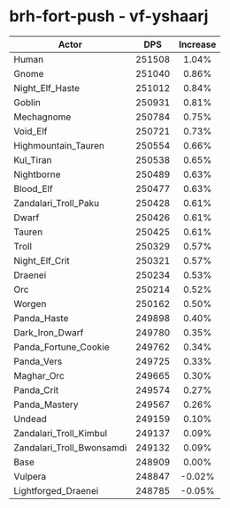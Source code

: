 # brh-fort-push - vf-yshaarj
| Actor | DPS | Increase |
|---|:---:|:---:|
|Human|251508|1.04%|
|Gnome|251040|0.86%|
|Night_Elf_Haste|251012|0.84%|
|Goblin|250931|0.81%|
|Mechagnome|250784|0.75%|
|Void_Elf|250721|0.73%|
|Highmountain_Tauren|250554|0.66%|
|Kul_Tiran|250538|0.65%|
|Nightborne|250489|0.63%|
|Blood_Elf|250477|0.63%|
|Zandalari_Troll_Paku|250428|0.61%|
|Dwarf|250426|0.61%|
|Tauren|250425|0.61%|
|Troll|250329|0.57%|
|Night_Elf_Crit|250321|0.57%|
|Draenei|250234|0.53%|
|Orc|250214|0.52%|
|Worgen|250162|0.50%|
|Panda_Haste|249898|0.40%|
|Dark_Iron_Dwarf|249780|0.35%|
|Panda_Fortune_Cookie|249762|0.34%|
|Panda_Vers|249725|0.33%|
|Maghar_Orc|249665|0.30%|
|Panda_Crit|249574|0.27%|
|Panda_Mastery|249567|0.26%|
|Undead|249159|0.10%|
|Zandalari_Troll_Kimbul|249137|0.09%|
|Zandalari_Troll_Bwonsamdi|249132|0.09%|
|Base|248909|0.00%|
|Vulpera|248847|-0.02%|
|Lightforged_Draenei|248785|-0.05%|
